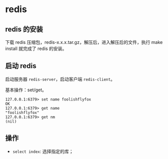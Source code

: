 # redis

## redis 的安装

下载 redis 压缩包，redis-x.x.x.tar.gz，解压后，进入解压后的文件，执行 make install 就完成了 redis 的安装。

## 启动 redis

启动服务器 `redis-server`，启动客户端 `redis-client`。

基本操作：set/get。
```
127.0.0.1:6379> set name foolishflyfox
OK
127.0.0.1:6379> get name
"foolishflyfox"
127.0.0.1:6379> get nm
(nil)
```

## 操作

- `select index`: 选择指定的库；